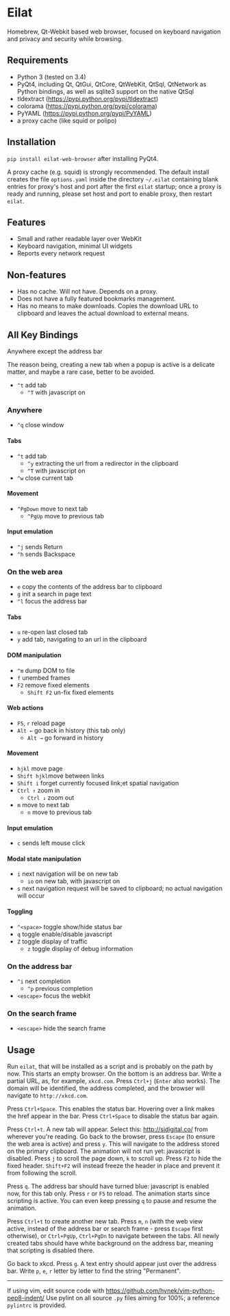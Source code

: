 Eilat
=====

Homebrew, Qt-Webkit based web browser, focused on keyboard navigation and privacy
and security while browsing.

Requirements
------------

* Python 3 (tested on 3.4)
* PyQt4, including Qt, QtGui, QtCore, QtWebKit, QtSql, QtNetwork as Python
bindings, as well as sqlite3 support on the native QtSql
* tldextract (https://pypi.python.org/pypi/tldextract)
* colorama (https://pypi.python.org/pypi/colorama)
* PyYAML (https://pypi.python.org/pypi/PyYAML)
* a proxy cache (like squid or polipo)

Installation
------------

`pip install eilat-web-browser` after installing PyQt4.

A proxy cache (e.g. squid) is strongly recommended. The default install creates
the file `options.yaml` inside the directory `~/.eilat` containing blank
entries for proxy's host and port after the first `eilat` startup; once a
proxy is ready and running, please set host and port to enable proxy,
then restart `eilat`.

Features
--------

* Small and rather readable layer over WebKit
* Keyboard navigation, minimal UI widgets
* Reports every network request

Non-features
------------

* Has no cache. Will not have. Depends on a proxy.
* Does not have a fully featured bookmarks management.
* Has no means to make downloads. Copies the download URL to clipboard and
leaves the actual download to external means.

## All Key Bindings

Anywhere except the address bar

The reason being, creating a new tab when a popup is active is a delicate
matter, and maybe a rare case, better to be avoided.

* `^t` add tab
    * `^T` with javascript on

### Anywhere

* `^q` close window

#### Tabs

* `^t` add tab
    * `^y` extracting the url from a redirector in the clipboard
    * `^T` with javascript on
* `^w` close current tab

#### Movement

* `^PgDown` move to next tab
    *  `^PgUp` move to previous tab

#### Input emulation

* `^j` sends Return
* `^h` sends Backspace

### On the web area

* `e` copy the contents of the address bar to clipboard
* `g` init a search in page text
* `^l` focus the address bar

#### Tabs

* `u` re-open last closed tab
* `y` add tab, navigating to an url in the clipboard

#### DOM manipulation
* `^m` dump DOM to file
* `f` unembed frames
* `F2` remove fixed elements
    * `Shift F2` un-fix fixed elements

#### Web actions

* `F5`, `r` reload page
* `Alt ←` go back in history (this tab only)
    * `Alt →` go forward in history

#### Movement

* `hjkl` move page
* `Shift hjkl`move between links
* `Shift i` forget currently focused link;et spatial navigation
* `Ctrl ↑` zoom in
    * `Ctrl ↓` zoom out
* `m` move to next tab
    * `n` move to previous tab

#### Input emulation

* `c` sends left mouse click

#### Modal state manipulation

* `i` next navigation will be on new tab
    * `io` on new tab, with javascript on
* `s` next navigation request will be saved to clipboard; no actual navigation will occur

#### Toggling

* `^<space>` toggle show/hide status bar
* `q` toggle enable/disable javascript
* `Z` toggle display of traffic
    * `z` toggle display of debug information

### On the address bar

* `^i` next completion
    * `^p` previous completion
* `<escape>` focus the webkit

### On the search frame

* `<escape>` hide the search frame

Usage
-----

Run `eilat`, that will be installed as a script and is probably on the path by
now.  This starts an empty browser. On the bottom is an address bar. Write a
partial URL, as, for example, `xkcd.com`. Press `Ctrl+j` (`Enter` also works).
The domain will be identified, the address completed, and the browser will
navigate to `http://xkcd.com`.

Press `Ctrl+Space`. This enables the status bar.
Hovering over a link makes the href appear in the bar.
Press `Ctrl+Space` to disable the status bar again.

Press `Ctrl+t`. A new tab will appear. Select this: http://sidigital.co/
from wherever you're reading. Go back to the browser, press `Escape` (to
ensure the web area is active) and press `y`. This will navigate
to the address stored on the primary clipboard. The animation will not run yet:
javascript is disabled. Press `j` to scroll the page down, `k` to scroll up. Press
`F2` to hide the fixed header. `Shift+F2` will instead freeze the header in place
and prevent it from following the scroll.

Press `q`. The address bar should have turned blue: javascript is enabled now,
for this tab only. Press `r` or `F5` to reload. The animation starts since 
scripting is active. You can even keep pressing `q` to pause and resume
the animation.

Press `Ctrl+t` to create another new tab. Press `m`, `n` (with the web view
active, instead of the address bar or search frame - press `Escape` first otherwise),
or `Ctrl+PgUp`,  `Ctrl+PgDn` to navigate between the tabs. All newly created
tabs should have white background on the address bar, meaning that scripting is
disabled there.

Go back to xkcd. Press `g`. A text entry should appear just over the address bar.
Write `p`, `e`, `r` letter by letter to find the string "Permanent".

----

If using vim, edit source code with https://github.com/hynek/vim-python-pep8-indent/
Use pylint on all source `.py` files aiming for 100%; a reference `pylintrc` is provided.
